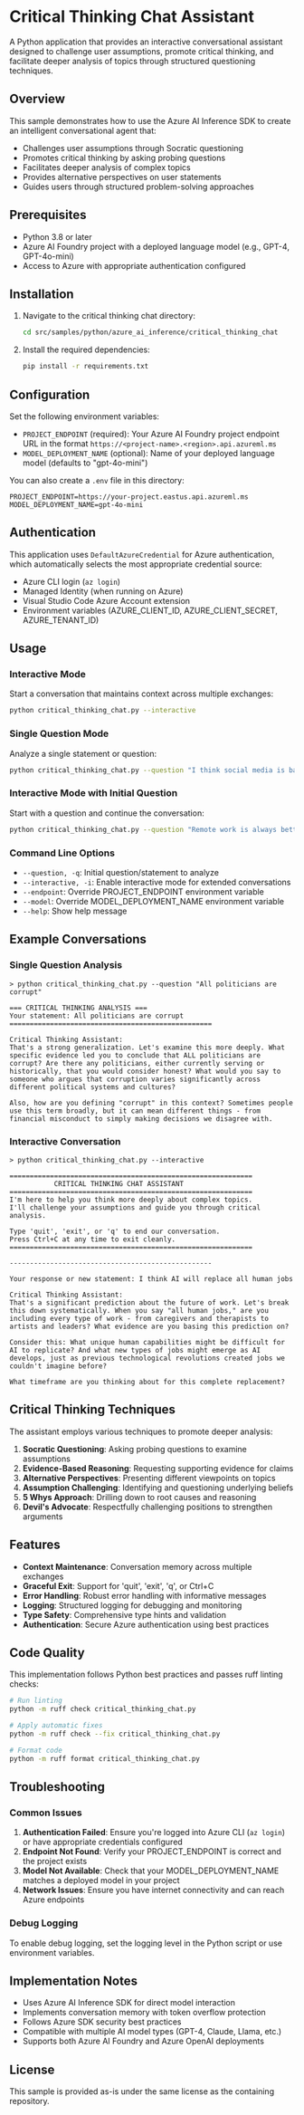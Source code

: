 # Critical Thinking Chat Assistant

A Python application that provides an interactive conversational assistant designed to challenge user assumptions, promote critical thinking, and facilitate deeper analysis of topics through structured questioning techniques.

## Overview

This sample demonstrates how to use the Azure AI Inference SDK to create an intelligent conversational agent that:
- Challenges user assumptions through Socratic questioning
- Promotes critical thinking by asking probing questions  
- Facilitates deeper analysis of complex topics
- Provides alternative perspectives on user statements
- Guides users through structured problem-solving approaches

## Prerequisites

- Python 3.8 or later
- Azure AI Foundry project with a deployed language model (e.g., GPT-4, GPT-4o-mini)
- Access to Azure with appropriate authentication configured

## Installation

1. Navigate to the critical thinking chat directory:
   ```bash
   cd src/samples/python/azure_ai_inference/critical_thinking_chat
   ```

2. Install the required dependencies:
   ```bash
   pip install -r requirements.txt
   ```

## Configuration

Set the following environment variables:

- `PROJECT_ENDPOINT` (required): Your Azure AI Foundry project endpoint URL in the format `https://<project-name>.<region>.api.azureml.ms`
- `MODEL_DEPLOYMENT_NAME` (optional): Name of your deployed language model (defaults to "gpt-4o-mini")

You can also create a `.env` file in this directory:
```
PROJECT_ENDPOINT=https://your-project.eastus.api.azureml.ms
MODEL_DEPLOYMENT_NAME=gpt-4o-mini
```

## Authentication

This application uses `DefaultAzureCredential` for Azure authentication, which automatically selects the most appropriate credential source:
- Azure CLI login (`az login`)
- Managed Identity (when running on Azure)
- Visual Studio Code Azure Account extension
- Environment variables (AZURE_CLIENT_ID, AZURE_CLIENT_SECRET, AZURE_TENANT_ID)

## Usage

### Interactive Mode
Start a conversation that maintains context across multiple exchanges:
```bash
python critical_thinking_chat.py --interactive
```

### Single Question Mode
Analyze a single statement or question:
```bash
python critical_thinking_chat.py --question "I think social media is bad for society"
```

### Interactive Mode with Initial Question
Start with a question and continue the conversation:
```bash
python critical_thinking_chat.py --question "Remote work is always better" --interactive
```

### Command Line Options

- `--question, -q`: Initial question/statement to analyze
- `--interactive, -i`: Enable interactive mode for extended conversations
- `--endpoint`: Override PROJECT_ENDPOINT environment variable
- `--model`: Override MODEL_DEPLOYMENT_NAME environment variable
- `--help`: Show help message

## Example Conversations

### Single Question Analysis
```
> python critical_thinking_chat.py --question "All politicians are corrupt"

=== CRITICAL THINKING ANALYSIS ===
Your statement: All politicians are corrupt
==================================================

Critical Thinking Assistant:
That's a strong generalization. Let's examine this more deeply. What specific evidence led you to conclude that ALL politicians are corrupt? Are there any politicians, either currently serving or historically, that you would consider honest? What would you say to someone who argues that corruption varies significantly across different political systems and cultures?

Also, how are you defining "corrupt" in this context? Sometimes people use this term broadly, but it can mean different things - from financial misconduct to simply making decisions we disagree with.
```

### Interactive Conversation
```
> python critical_thinking_chat.py --interactive

============================================================
           CRITICAL THINKING CHAT ASSISTANT
============================================================
I'm here to help you think more deeply about complex topics.
I'll challenge your assumptions and guide you through critical analysis.

Type 'quit', 'exit', or 'q' to end our conversation.
Press Ctrl+C at any time to exit cleanly.
============================================================

--------------------------------------------------

Your response or new statement: I think AI will replace all human jobs

Critical Thinking Assistant:
That's a significant prediction about the future of work. Let's break this down systematically. When you say "all human jobs," are you including every type of work - from caregivers and therapists to artists and leaders? What evidence are you basing this prediction on?

Consider this: What unique human capabilities might be difficult for AI to replicate? And what new types of jobs might emerge as AI develops, just as previous technological revolutions created jobs we couldn't imagine before?

What timeframe are you thinking about for this complete replacement?
```

## Critical Thinking Techniques

The assistant employs various techniques to promote deeper analysis:

1. **Socratic Questioning**: Asking probing questions to examine assumptions
2. **Evidence-Based Reasoning**: Requesting supporting evidence for claims
3. **Alternative Perspectives**: Presenting different viewpoints on topics
4. **Assumption Challenging**: Identifying and questioning underlying beliefs
5. **5 Whys Approach**: Drilling down to root causes and reasoning
6. **Devil's Advocate**: Respectfully challenging positions to strengthen arguments

## Features

- **Context Maintenance**: Conversation memory across multiple exchanges
- **Graceful Exit**: Support for 'quit', 'exit', 'q', or Ctrl+C
- **Error Handling**: Robust error handling with informative messages
- **Logging**: Structured logging for debugging and monitoring
- **Type Safety**: Comprehensive type hints and validation
- **Authentication**: Secure Azure authentication using best practices

## Code Quality

This implementation follows Python best practices and passes ruff linting checks:

```bash
# Run linting
python -m ruff check critical_thinking_chat.py

# Apply automatic fixes
python -m ruff check --fix critical_thinking_chat.py

# Format code
python -m ruff format critical_thinking_chat.py
```

## Troubleshooting

### Common Issues

1. **Authentication Failed**: Ensure you're logged into Azure CLI (`az login`) or have appropriate credentials configured
2. **Endpoint Not Found**: Verify your PROJECT_ENDPOINT is correct and the project exists
3. **Model Not Available**: Check that your MODEL_DEPLOYMENT_NAME matches a deployed model in your project
4. **Network Issues**: Ensure you have internet connectivity and can reach Azure endpoints

### Debug Logging
To enable debug logging, set the logging level in the Python script or use environment variables.

## Implementation Notes

- Uses Azure AI Inference SDK for direct model interaction
- Implements conversation memory with token overflow protection
- Follows Azure SDK security best practices
- Compatible with multiple AI model types (GPT-4, Claude, Llama, etc.)
- Supports both Azure AI Foundry and Azure OpenAI deployments

## License

This sample is provided as-is under the same license as the containing repository.

